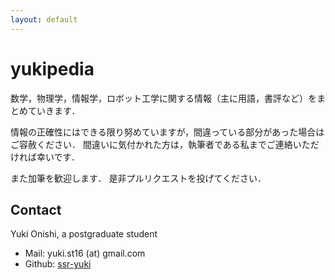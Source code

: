 ```yaml
---
layout: default
---
```


# yukipedia
数学，物理学，情報学，ロボット工学に関する情報（主に用語，書評など）をまとめていきます．

情報の正確性にはできる限り努めていますが，間違っている部分があった場合はご容赦ください．
間違いに気付かれた方は，執筆者である私までご連絡いただければ幸いです．

また加筆を歓迎します．
是非プルリクエストを投げてください．

## Contact
Yuki Onishi, a postgraduate student
- Mail: yuki.st16 (at) gmail.com
- Github: [ssr-yuki](https://github.com/ssr-yuki)
